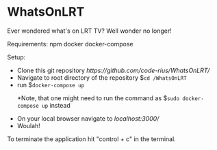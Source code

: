 # WhatsOnLRT
Ever wondered what's on LRT TV? Well wonder no longer!

Requirements:
  npm
  docker
  docker-compose
  
Setup:

<ul>
  <li>Clone this git repository <i>https://github.com/code-rius/WhatsOnLRT/</i></li>
  <li>Navigate to root directory of the repository  $<code>cd /WhatsOnLRT</code></li>
  <li>run $<code>docker-compose up</code>
    <p>
      *Note, that one might need to run the command as $<code>sudo docker-compose up</code> instead
    </p>
  </li>
  <li>On your local browser navigate to <i>localhost:3000/</i></li>
  <li>Woulah!</li>
</ul>

To terminate the application hit "control + c" in the terminal.
  

  

